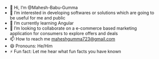 - 👋 Hi, I’m @Mahesh-Babu-Gumma
- 👀 I’m interested in developing softwares or solutions which are going to be useful for me and public
- 🌱 I’m currently learning Angular
- 💞️ I’m looking to collaborate on a e-commerce based marketing application for consumers to explore offers and deals
- 📫 How to reach me maheshgumma723@gmail.com
- 😄 Pronouns: He/Him
- ⚡ Fun fact: Let me hear what fun facts you have known

